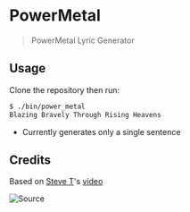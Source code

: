 # PowerMetal
> PowerMetal Lyric Generator

## Usage

Clone the repository then run:

```bash
$ ./bin/power_metal
Blazing Bravely Through Rising Heavens
```
* Currently generates only a single sentence

## Credits
Based on [Steve T](https://www.youtube.com/channel/UCl16xaNY2arX3OzZBvTlsPQ)'s [video](https://www.youtube.com/watch?v=wpe8eNdpAiM)

![Source](http://i.imgur.com/OKqt4DF.jpg "Power Metal Lyric Generator")

